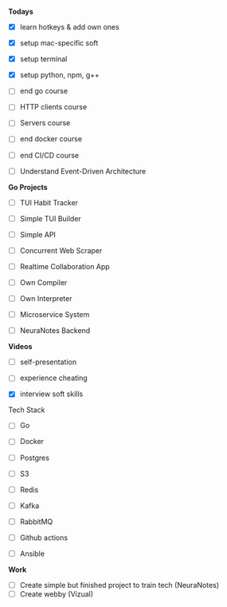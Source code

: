 
**Todays**
- [x] learn hotkeys & add own ones
- [x] setup mac-specific soft
- [x] setup terminal
- [x] setup python, npm, g++
- [ ] end go course
- [ ] HTTP clients course
- [ ] Servers course
- [ ] end docker course
- [ ] end CI/CD course
- [ ] Understand Event-Driven Architecture


**Go Projects**
- [ ] TUI Habit Tracker
- [ ] Simple TUI Builder
- [ ] Simple API
- [ ] Concurrent Web Scraper
- [ ] Realtime Collaboration App
- [ ] Own Compiler
- [ ] Own Interpreter
- [ ] Microservice System
- [ ] NeuraNotes Backend


**Videos**
- [ ] self-presentation
- [ ] experience cheating
- [x] interview soft skills


Tech Stack
- [ ] Go
- [ ] Docker
- [ ] Postgres
- [ ] S3
- [ ] Redis
- [ ] Kafka
- [ ] RabbitMQ
- [ ] Github actions
- [ ] Ansible


**Work**
- [ ] Create simple but finished project to train tech (NeuraNotes)
- [ ] Create webby (Vizual)